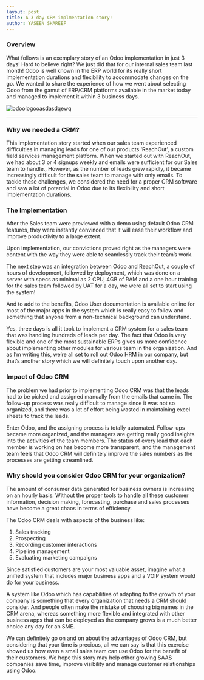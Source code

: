 ```yaml
---
layout: post
title: A 3 day CRM implmentation story!
author: YASEEN SHAREEF
---
```


### Overview
What follows is an exemplary story of an Odoo implementation in just 3 days! Hard to believe right? We just did that for our internal sales team last month!  Odoo is well known in the ERP world for its really short implementation durations and flexibility to accommodate changes on the go. We wanted to share the experience of how we went about selecting Odoo from the gamut of ERP/CRM platforms available in the market today and managed to implement it within 3 business days.

![odoologooasdasdqewq](https://raw.githubusercontent.com/SoftProjectsGroup/SoftProjectsGroup.github.io/master/images/odoo_erp.png)

-----

### Why we needed a CRM?

This implementation story started when our sales team experienced difficulties in managing leads for one of our products ‘ReachOut’, a custom field services management platform. When we started out with ReachOut, we had about 3 or 4 signups weekly and emails were sufficient for our Sales team to handle., However, as the number of leads grew rapidly, it became increasingly difficult for the sales team to manage with only emails. To tackle these challenges, we considered the need for a proper CRM software and saw a lot of potential in Odoo due to its flexibility and short implementation durations.

### The Implementation

After the Sales team were previewed with a demo using default Odoo CRM features, they were instantly convinced that it will ease their workflow and improve productivity to a large extent.

Upon implementation, our convictions proved right as the managers were content with the way they were able to seamlessly track their team’s work.

The next step was an integration between Odoo and ReachOut, a couple of hours of development, followed by deployment, which was done on a server with specs as minimal as 2 CPU, 4GB of RAM and a one hour training for the sales team followed by UAT for a day, we were all set to start using the system!

And to add to the benefits, Odoo User documentation is available online for most of the major apps in the system which is really easy to follow and something that anyone from a non-technical background can understand.

Yes, three days is all it took to implement a CRM system for a sales team that was handling hundreds of leads per day. The fact that Odoo is very flexible and one of the most sustainable ERPs gives us more confidence about implementing other modules for various team in the organization. And as I’m writing this, we’re all set to roll out Odoo HRM in our company, but that’s another story which we will definitely touch upon another day.

### Impact of Odoo CRM

The problem we had prior to implementing Odoo CRM was that the leads had to be picked and assigned manually from the emails that came in. The follow-up process was really difficult to manage since it was not so organized, and there was a lot of effort being wasted in maintaining excel sheets to track the leads.

Enter Odoo, and the assigning process is totally automated. Follow-ups became more organized, and the managers are getting really good insights into the activities of the team members. The status of every lead that each member is working on has become more transparent, and the management team feels that Odoo CRM will definitely improve the sales numbers as the processes are getting streamlined.

### Why should you consider Odoo CRM for your organization?

The amount of consumer data generated for business owners is increasing on an hourly basis. Without the proper tools to handle all these customer information, decision making, forecasting, purchase and sales processes have become a great chaos in terms of efficiency.

The Odoo CRM deals with aspects of the business like:

1. Sales tracking
2. Prospecting
3. Recording customer interactions
4. Pipeline management
5. Evaluating marketing campaigns

Since satisfied customers are your most valuable asset, imagine what a unified system that includes major business apps and a VOIP system would do for your business.

A system like Odoo which has capabilities of adapting to the growth of your company is something that every organization that needs a CRM should consider. And people often make the mistake of choosing big names in the CRM arena, whereas something more flexible and integrated with other business apps that can be deployed as the company grows is a much better choice any day for an SME.

We can definitely go on and on about the advantages of Odoo CRM, but considering that your time is precious, all we can say is that this exercise showed us how even a small sales team can use Odoo for the benefit of their customers. We hope this story may help other growing SAAS companies save time, improve visibility and manage customer relationships using Odoo.

